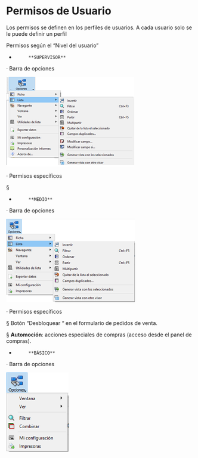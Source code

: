 # Permisos de Usuario

Los permisos se definen en los perfiles de usuarios. A cada usuario solo se le puede definir un perfil

Permisos según el “Nivel del usuario”

-          **SUPERVISOR**

·         Barra de opciones

![](../.gitbook/assets/image%20%2862%29.png)

·         Permisos específicos

§   

-          **MEDIO**

·         Barra de opciones

![](../.gitbook/assets/image%20%289%29.png)

·         Permisos específicos

§  Botón  “Desbloquear “ en el formulario de pedidos de venta.

§  **Automoción**: acciones especiales de compras \(acceso desde el panel de compras\).

-          **BÁSICO**

·         Barra de opciones

![](../.gitbook/assets/image%20%2882%29.png)

